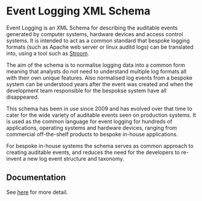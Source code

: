# Event Logging XML Schema
Event Logging is an XML Schema for describing the auditable events generated by computer systems, hardware devices and access control systems. It is intended to act as a common standard that bespoke logging formats (such as Apache web server or linux auditd logs) can be translated into, using a tool such as [Stroom](https://github.com/gchq/stroom).

The aim of the schema is to normalise logging data into a common form meaning that analysts do not need to understand multiple log formats all with their own unique features. Also normalised log events from a bespoke system can be understood years after the event was created and when the development team responsible for the bespokse system have all disappeared.

This schema has been in use since 2009 and has evolved over that time to cater for the wide variety of auditable events seen on production systems. It is used as the common language for event logging for hundreds of applications, operating systems and hardware devices, ranging from commercial off-the-shelf products to bespoke in-house applications. 

For bespoke in-house systems the schema serves as common approach to creating auditable events, and reduces the need for the developers to re-invent a new log event structure and taxonomy.

## Documentation
See [here](./docs/SUMMARY.md) for more detail.
